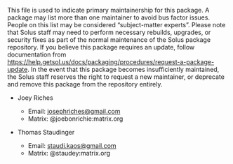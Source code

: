 This file is used to indicate primary maintainership for this package. A package may list more than one maintainer to avoid bus factor issues. People on this list may be considered “subject-matter experts”. Please note that Solus staff may need to perform necessary rebuilds, upgrades, or security fixes as part of the normal maintenance of the Solus package repository. If you believe this package requires an update, follow documentation from https://help.getsol.us/docs/packaging/procedures/request-a-package-update. In the event that this package becomes insufficiently maintained, the Solus staff reserves the right to request a new maintainer, or deprecate and remove this package from the repository entirely.

- Joey Riches
  - Email: josephriches@gmail.com
  - Matrix: @joebonrichie:matrix.org

- Thomas Staudinger
  - Email: staudi.kaos@gmail.com
  - Matrix: @staudey:matrix.org
